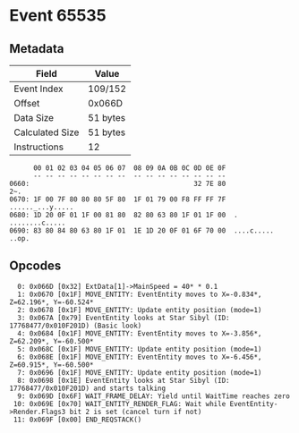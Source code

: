 # Event 65535

## Metadata

| Field           | Value    |
|-----------------|----------|
| Event Index     | 109/152  |
| Offset          | 0x066D   |
| Data Size       | 51 bytes |
| Calculated Size | 51 bytes |
| Instructions    | 12       |

```
      00 01 02 03 04 05 06 07  08 09 0A 0B 0C 0D 0E 0F
      -- -- -- -- -- -- -- --  -- -- -- -- -- -- -- --
0660:                                         32 7E 80               2~.
0670: 1F 00 7F 80 80 80 5F 80  1F 01 79 00 F8 FF FF 7F  ......_...y.....
0680: 1D 20 0F 01 1F 00 81 80  82 80 63 80 1F 01 1F 00  . ........c.....
0690: 83 80 84 80 63 80 1F 01  1E 1D 20 0F 01 6F 70 00  ....c..... ..op.
```

## Opcodes

```
  0: 0x066D [0x32] ExtData[1]->MainSpeed = 40* * 0.1
  1: 0x0670 [0x1F] MOVE_ENTITY: EventEntity moves to X=-0.834*, Z=62.196*, Y=-60.524*
  2: 0x0678 [0x1F] MOVE_ENTITY: Update entity position (mode=1)
  3: 0x067A [0x79] EventEntity looks at Star Sibyl (ID: 17768477/0x010F201D) (Basic look)
  4: 0x0684 [0x1F] MOVE_ENTITY: EventEntity moves to X=-3.856*, Z=62.209*, Y=-60.500*
  5: 0x068C [0x1F] MOVE_ENTITY: Update entity position (mode=1)
  6: 0x068E [0x1F] MOVE_ENTITY: EventEntity moves to X=-6.456*, Z=60.915*, Y=-60.500*
  7: 0x0696 [0x1F] MOVE_ENTITY: Update entity position (mode=1)
  8: 0x0698 [0x1E] EventEntity looks at Star Sibyl (ID: 17768477/0x010F201D) and starts talking
  9: 0x069D [0x6F] WAIT_FRAME_DELAY: Yield until WaitTime reaches zero
 10: 0x069E [0x70] WAIT_ENTITY_RENDER_FLAG: Wait while EventEntity->Render.Flags3 bit 2 is set (cancel turn if not)
 11: 0x069F [0x00] END_REQSTACK()
```
